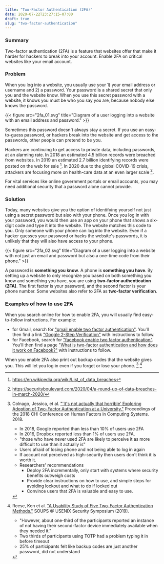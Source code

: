 ```yaml
---
title: "Two-Factor Authentication (2FA)"
date: 2020-07-22T23:27:15-07:00
draft: true
slug: "two-factor-authentication"
---
```


### Summary

Two-factor authentication (2FA) is a feature that websites offer that make it
harder for hackers to break into your account. Enable 2FA on critical websites
like your email account.

### Problem

When you log into a website, you usually use your 1) your email address or
username and 2) a password. Your password is a shared secret that only you and
the website know. When you use this secret password with a website, it knows you
must be who you say you are, because nobody else knows the password.

{{< figure src="2fa_01.svg" title="Diagram of a user logging into a website with an email address and password." >}}

Sometimes this password doesn't always stay a secret. If you use an
easy-to-guess password, or hackers break into the website and get access to the
passwords, other people can pretend to be you.

Hackers are continuing to get access to private data, including passwords, at an
alarming rate. In 2018 an estimated 4.5 billion records were breached from
websites. In 2019 an estimated 2.7 billion identifying records were posted on
the web for sale [^1]. In 2020 due to the global COVID-19 crisis, attackers are
focusing more on health-care data at an even larger scale [^2].

For vital services like online government portals or email accounts, you may
need additional security that a password alone cannot provide.

### Solution

Today, many websites give you the option of identifying yourself not just using
a secret password but also with your phone. Once you log in with your password,
you would then use an app on your phone that shows a six-digit code and type it
into the website. The website matches this code to you. Only someone with your
phone can log into the website. Even if a hacker guesses your password or hacks
the website's passwords, it is unlikely that they will also have access to your
phone.

{{< figure src="2fa_02.svg" title="Diagram of a user logging into a website with not just an email and password but also a one-time code from their phone." >}}

A password is **something you know**. A phone is **something you have**. By
setting up a website to only recognize you based on both something you know and
something you have, you are using **two-factor authentication (2FA)**. The first
factor is your password, and the second factor is your phone number. Some
websites also refer to 2FA as **two-factor verification**.

### Examples of how to use 2FA

When you search online for how to enable 2FA, you will usually find easy-to-follow
instructions. For example:

- for Gmail, search for ["gmail enable two factor
  authentication"](https://duckduckgo.com/?q=gmail+enable+two+factor+authentication&t=hk&ia=web).
  You'll then find a link ["Google 2-Step
  Verification"](https://www.google.com/landing/2step/) with instructions to
  follow.
- for Facebook, search for ["facebook enable two factor
  authentication"](https://duckduckgo.com/?q=facebook+enable+two+factor+authentication&t=hk).
  You'll then find a page ["What is two-factor authentication and how does it
  work on Facebook?"](https://www.facebook.com/help/148233965247823/) with
  instructions to follow.

When you enable 2FA also print out backup codes that the website gives you. This
will let you log in even if you forget or lose your phone. [^3] [^4]

[^1]: https://en.wikipedia.org/wiki/List_of_data_breaches

[^2]: https://securityboulevard.com/2020/04/a-round-up-of-data-breaches-in-march-2020/

[^3]: Colnago, Jessica, et al. ["'It's not actually that horrible' Exploring Adoption of Two-Factor Authentication at a University."](https://jessica.colnago.org/publications/Colnago2018.pdf) Proceedings of the 2018 CHI Conference on Human Factors in Computing Systems. 2018. 

    -   In 2018, Google reported than less than 10% of users use 2FA
    -   In 2016, Dropbox reported less than 1% of users use 2FA.
    -   "those who have never used 2FA are likely to perceive it as more difficult to use than it actually is"
    -   Users afraid of losing phone and not being able to log in again
    -   If account not perceived as high-security then users don't think it is worth it.
    -   Researchers' recommendations
        -   Deploy 2FA incrementally, only start with systems where security benefits outweigh costs
        -   Provide clear instructions on how to use, and simple steps for avoiding lockout and what to do if locked out
        -   Convince users that 2FA is valuable and easy to use.

[^4]: Reese, Ken et al. ["A Usability Study of Five Two-Factor Authentication Methods."](https://www.usenix.org/system/files/soups2019-reese.pdf) SOUPS @ USENIX Security Symposium (2019).

    -   "However, about one-third of the participants reported an instance of not having their second-factor device immediately available when they needed it."
    -   Two thirds of participants using TOTP had a problem typing it in before timeout
    -   25% of participants felt like backup codes are just another password, did not understand
